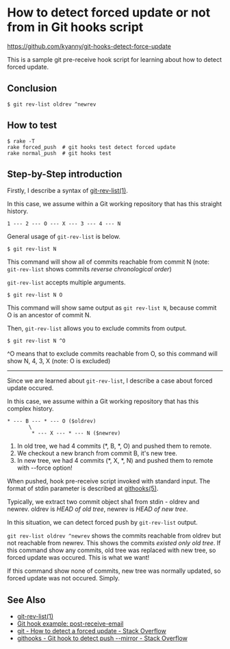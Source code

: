 # How to detect forced update or not from in Git hooks script

https://github.com/kyanny/git-hooks-detect-force-update

This is a sample git pre-receive hook script for learning about how to detect forced update.

## Conclusion

    $ git rev-list oldrev ^newrev

## How to test

    $ rake -T
    rake forced_push  # git hooks test detect forced update
    rake normal_push  # git hooks test

## Step-by-Step introduction

Firstly, I describe a syntax of [git-rev-list(1)](http://git-scm.com/docs/git-rev-list).

In this case, we assume within a Git working repository that has this straight history.

    1 --- 2 --- O --- X --- 3 --- 4 --- N

General usage of `git-rev-list` is below.

    $ git rev-list N

This command will show all of commits reachable from commit N (note: `git-rev-list` shows commits *reverse chronological order*)

`git-rev-list` accepts multiple arguments.

    $ git rev-list N O

This command will show same output as `git rev-list N`, because commit O is an ancestor of commit N.

Then, `git-rev-list` allows you to exclude commits from output.

    $ git rev-list N ^O

^O means that to exclude commits reachable from O, so this command will show N, 4, 3, X (note: O is excluded)

---

Since we are learned about `git-rev-list`, I describe a case about forced update occured.

In this case, we assume within a Git working repository that has this complex history.

    * --- B --- * --- O ($oldrev)
           \
            * --- X --- * --- N ($newrev)

 1. In old tree, we had 4 commits (*, B, *, O) and pushed them to remote.
 2. We checkout a new branch from commit B, it's new tree.
 3. In new tree, we had 4 commits (*, X, *, N) and pushed them to remote with --force option!

When pushed, hook pre-receive script invoked with standard input. The format of stdin parameter is described at [githooks(5)](http://git-scm.com/docs/githooks).

Typically, we extract two commit object sha1 from stdin - oldrev and newrev. oldrev is *HEAD of old tree*, newrev is *HEAD of new tree*.

In this situation, we can detect forced push by `git-rev-list` output.

`git rev-list oldrev ^newrev` shows the commits reachable from oldrev but not reachable from newrev. This shows the commits *existed only old tree*.
If this command show any commits, old tree was replaced with new tree, so forced update was occured. This is what we want!

If this command show none of commits, new tree was normally updated, so forced update was not occured. Simply.

## See Also

 * [git-rev-list(1)](http://git-scm.com/docs/git-rev-list)
 * [Git hook example: post-receive-email](http://git.gnus.org/gnus.git/hooks/post-receive-email)
 * [git - How to detect a forced update - Stack Overflow](http://stackoverflow.com/questions/10319110/how-to-detect-a-forced-update)
 * [githooks - Git hook to detect push --mirror - Stack Overflow](http://stackoverflow.com/questions/9210957/git-hook-to-detect-push-mirror)
